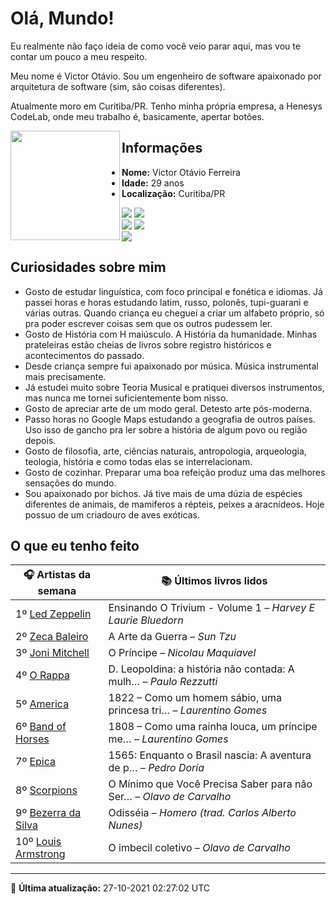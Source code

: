 # Olá, Mundo!

Eu realmente não faço ideia de como você veio parar aqui, mas vou te contar um pouco a meu respeito.

Meu nome é Victor Otávio. Sou um engenheiro de software apaixonado por arquitetura de software (sim, são coisas diferentes).

Atualmente moro em Curitiba/PR. Tenho minha própria empresa, a Henesys CodeLab, onde meu trabalho é, basicamente, apertar botões.

<img align="left" src="https://github.com/vctrtvfrrr/vctrtvfrrr/raw/master/octocat.png" alt="" width="175" />

## Informações

- **Nome:** Victor Otávio Ferreira
- **Idade:** 29 anos
- **Localização:** Curitiba/PR

[![](https://img.shields.io/badge/LinkedIn-victorotavio-blue)](https://www.linkedin.com/in/victorotavio/) [![](https://img.shields.io/badge/Twitter-@vctrtvfrrr-blue)](https://twitter.com/vctrtvfrrr)  
[![](https://img.shields.io/badge/GitHub-vctrtvfrrr-24292e)](https://github.com/vctrtvfrrr) [![](https://img.shields.io/badge/GitLab-vctrtvfrrr-ec5d16)](https://gitlab.com/vctrtvfrrr)  
[![](https://img.shields.io/badge/Email-victor@otavioferreira.com.br-red)](mailto:victor@otavioferreira.com.br)  

## Curiosidades sobre mim

-   Gosto de estudar linguística, com foco principal e fonética e idiomas. Já passei horas e horas estudando latim, russo, polonês, tupi-guarani e várias outras. Quando criança eu cheguei a criar um alfabeto próprio, só pra poder escrever coisas sem que os outros pudessem ler.
-   Gosto de História com H maiúsculo. A História da humanidade. Minhas prateleiras estão cheias de livros sobre registro históricos e acontecimentos do passado.
-   Desde criança sempre fui apaixonado por música. Música instrumental mais precisamente.
-   Já estudei muito sobre Teoria Musical e pratiquei diversos instrumentos, mas nunca me tornei suficientemente bom nisso.
-   Gosto de apreciar arte de um modo geral. Detesto arte pós-moderna.
-   Passo horas no Google Maps estudando a geografia de outros países. Uso isso de gancho pra ler sobre a história de algum povo ou região depois.
-   Gosto de filosofia, arte, ciências naturais, antropologia, arqueologia, teologia, história e como todas elas se interrelacionam.
-   Gosto de cozinhar. Preparar uma boa refeição produz uma das melhores sensações do mundo.
-   Sou apaixonado por bichos. Já tive mais de uma dúzia de espécies diferentes de animais, de mamiferos a répteis, peixes a aracnídeos. Hoje possuo de um criadouro de aves exóticas.


## O que eu tenho feito

|                       🎧 Artistas da semana                       |                      📚 Últimos livros lidos                      |
|-------------------------------------------------------------------|-------------------------------------------------------------------|
| 1º [Led Zeppelin](https://www.last.fm/music/Led+Zeppelin)         | Ensinando O Trivium - Volume 1	–	_Harvey E Laurie Bluedorn_         |
| 2º [Zeca Baleiro](https://www.last.fm/music/Zeca+Baleiro)         | A Arte da Guerra	–	_Sun Tzu_                                        |
| 3º [Joni Mitchell](https://www.last.fm/music/Joni+Mitchell)       | O Príncipe	–	_Nicolau Maquiavel_                                    |
| 4º [O Rappa](https://www.last.fm/music/O+Rappa)                   | D. Leopoldina: a história não contada: A mulh…	–	_Paulo Rezzutti_   |
| 5º [America](https://www.last.fm/music/America)                   | 1822 – Como um homem sábio, uma princesa tri…	–	_Laurentino Gomes_  |
| 6º [Band of Horses](https://www.last.fm/music/Band+of+Horses)     | 1808 – Como uma rainha louca, um príncipe me…	–	_Laurentino Gomes_  |
| 7º [Epica](https://www.last.fm/music/Epica)                       | 1565: Enquanto o Brasil nascia: A aventura de p…	–	_Pedro Doria_    |
| 8º [Scorpions](https://www.last.fm/music/Scorpions)               | O Mínimo que Você Precisa Saber para não Ser…	–	_Olavo de Carvalho_ |
| 9º [Bezerra da Silva](https://www.last.fm/music/Bezerra+da+Silva) | Odisséia	–	_Homero (trad. Carlos Alberto Nunes)_                    |
| 10º [Louis Armstrong](https://www.last.fm/music/Louis+Armstrong)  | O imbecil coletivo	–	_Olavo de Carvalho_                            |


---

🚀 **Última atualização:** 27-10-2021 02:27:02 UTC